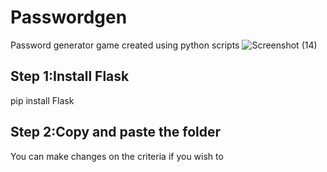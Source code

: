 # Passwordgen
Password generator game created using python scripts
![Screenshot (14)](https://github.com/user-attachments/assets/80e6652f-d075-4e59-833f-61315df33e57)
## Step 1:Install Flask
   pip install Flask

## Step 2:Copy and paste the folder
  You can make changes on the criteria if you wish to

